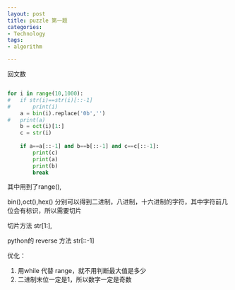 ```yaml
---
layout: post
title: puzzle 第一题
categories: 
- Technology
tags:
- algorithm

---
```


回文数

<!--more-->


```python

for i in range(10,1000):
#	if str(i)==str(i)[::-1]
#		print(i)
	a = bin(i).replace('0b','')
#	print(a)
	b = oct(i)[1:]
	c = str(i)
	
	if a==a[::-1] and b==b[::-1] and c==c[::-1]:
		print(c)
		print(a)
		print(b)
		break

```

其中用到了range(),

bin(),oct(),hex() 分别可以得到二进制，八进制，十六进制的字符，其中字符前几位会有标识，所以需要切片

切片方法 str[1:], 

python的 reverse 方法 str[::-1]


优化：
1. 用while 代替 range，就不用判断最大值是多少
2. 二进制末位一定是1，所以数字一定是奇数